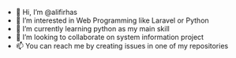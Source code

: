 - 👋 Hi, I’m @alifirhas
- 👀 I’m interested in Web Programming like Laravel or Python
- 🌱 I’m currently learning python as my main skill
- 💞️ I’m looking to collaborate on system information project
- 📫 You can reach me by creating issues in one of my repositories

<!---
alifirhas/alifirhas is a ✨ special ✨ repository because its `README.md` (this file) appears on your GitHub profile.
You can click the Preview link to take a look at your changes.
--->
